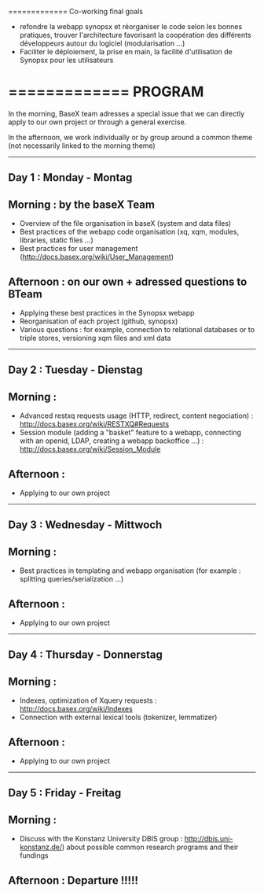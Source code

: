 =============
Co-working final goals

- refondre la webapp synopsx et réorganiser le code selon les bonnes pratiques, trouver l'architecture 
 favorisant la coopération des différents développeurs autour du logiciel (modularisation ...)
- Faciliter le déploiement, la prise en main, la facilité d'utilisation de Synopsx pour les utilisateurs 


=============
PROGRAM
==============

In the morning, BaseX team adresses a special issue that we can directly apply to our own project or through a general 
exercise.

In the afternoon, we work individually or by group around a common theme (not necessarily linked to the morning theme)


-----------------------------
Day 1 : Monday - Montag
-----------------------------

## Morning : by the baseX Team
- Overview of the file organisation in baseX (system and data files)
- Best practices of the webapp code organisation (xq, xqm, modules, libraries, static files ...)
- Best practices for user management (http://docs.basex.org/wiki/User_Management)

## Afternoon : on our own + adressed questions to BTeam
- Applying these best practices in the Synopsx webapp
- Reorganisation of each project (github, synopsx) 
- Various questions : for example, connection to relational databases or to triple stores, versioning xqm files 
and xml data 

-----------------------------
Day 2 : Tuesday - Dienstag
-----------------------------

## Morning : 
- Advanced restxq requests usage (HTTP, redirect, content negociation) : http://docs.basex.org/wiki/RESTXQ#Requests
- Session module (adding a "basket" feature to a webapp, connecting with an openid, LDAP, creating a webapp backoffice ...) : http://docs.basex.org/wiki/Session_Module

## Afternoon :
- Applying to our own project

-----------------------------
Day 3 : Wednesday - Mittwoch
-----------------------------

## Morning :
- Best practices in templating and webapp organisation (for example : splitting queries/serialization ...)

## Afternoon :
- Applying to our own project


-----------------------------
Day 4 : Thursday - Donnerstag
-----------------------------

## Morning : 
- Indexes, optimization of Xquery requests : http://docs.basex.org/wiki/Indexes
- Connection with external lexical tools (tokenizer, lemmatizer)

## Afternoon :
- Applying to our own project

-----------------------------
Day 5 : Friday - Freitag
-----------------------------

## Morning : 
- Discuss with the Konstanz University DBIS group : http://dbis.uni-konstanz.de/) about possible common research 
programs and their fundings

## Afternoon : Departure !!!!!
